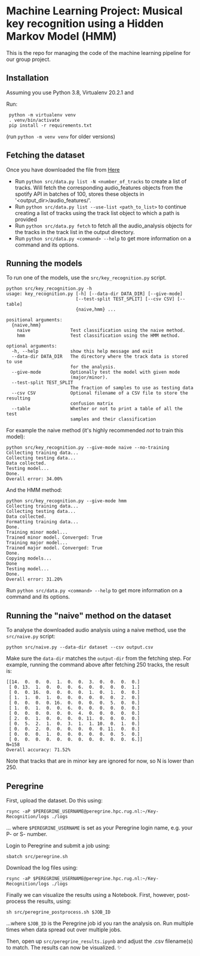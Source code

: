 # Machine Learning Project: Musical key recognition using a Hidden Markov Model (HMM)
This is the repo for managing the code of the machine learning pipeline for our group project.

## Installation
Assuming you use Python 3.8, Virtualenv 20.2.1 and 

Run:

```shell
 python -m virtualenv venv
 . venv/bin/activate
 pip install -r requirements.txt
```

(run `python -m venv venv` for older versions)

## Fetching the dataset
Once you have downloaded the file from [Here](https://www.aicrowd.com/challenges/spotify-million-playlist-dataset-challenge/dataset_files)
* Run `python src/data.py list -N <number_of_tracks` to create a list of tracks. Will fetch the corresponding 
audio_features objects from the spotify API in batches of 100, stores these objects in '<output_dir>/audio_features/'.
* Run `python src/data.py list --use-list <path_to_list>` to continue creating a list of tracks using the track list 
  object to which a path is provided
* Run `python src/data.py fetch` to fetch all the audio_analysis objects for the tracks in the track list in the output 
  directory.
* Run `python src/data.py <command> --help` to get more information on a command and its options.

## Running the models

To run one of the models, use the `src/key_recognition.py` script.

```
python src/key_recognition.py -h
usage: key_recognition.py [-h] [--data-dir DATA_DIR] [--give-mode]
                          [--test-split TEST_SPLIT] [--csv CSV] [--table]
                          {naive,hmm} ...

positional arguments:
  {naive,hmm}
    naive               Test classification using the naive method.
    hmm                 Test classification using the HMM method.

optional arguments:
  -h, --help            show this help message and exit
  --data-dir DATA_DIR   The directory where the track data is stored to use
                        for the analysis.
  --give-mode           Optionally test the model with given mode
                        (major/minor).
  --test-split TEST_SPLIT
                        The fraction of samples to use as testing data
  --csv CSV             Optional filename of a CSV file to store the resulting
                        confusion matrix
  --table               Whether or not to print a table of all the test
                        samples and their classification
```

For example the naive method (it's highly recommended _not_ to train this model):

```
python src/key_recognition.py --give-mode naive --no-training
Collecting training data...
Collecting testing data...
Data collected.
Testing model...
Done.
Overall error: 34.00%
```

And the HMM method:

```
python src/key_recognition.py --give-mode hmm
Collecting training data...
Collecting testing data...
Data collected.
Formatting training data...
Done.
Training minor model...
Trained minor model. Converged: True
Training major model...
Trained major model. Converged: True
Done.
Copying models...
Done
Testing model...
Done.
Overall error: 31.20%
```

Run `python src/data.py <command> --help` to get more information on a command and its options.

## Running the "naive" method on the dataset

To analyse the downloaded audio analysis using a naive method, use the `src/naive.py` script:

```
python src/naive.py --data-dir dataset --csv output.csv
```

Make sure the `data-dir` matches the `output-dir` from the fetching step. For example, running the command above after fetching 250 tracks, the result is:

```
[[14.  0.  0.  0.  1.  0.  0.  3.  0.  0.  0.  0.]
 [ 0. 13.  1.  0.  0.  0.  6.  0.  0.  0.  0.  1.]
 [ 0.  0. 16.  0.  0.  0.  0.  1.  0.  1.  0.  0.]
 [ 1.  1.  0.  1.  0.  0.  0.  0.  0.  0.  2.  0.]
 [ 0.  0.  0.  0. 16.  0.  0.  0.  0.  5.  0.  0.]
 [ 1.  0.  1.  0.  0.  6.  0.  0.  0.  0.  0.  0.]
 [ 0.  0.  0.  0.  0.  0.  4.  0.  0.  0.  0.  0.]
 [ 2.  0.  1.  0.  0.  0.  0. 11.  0.  0.  0.  0.]
 [ 0.  5.  2.  1.  0.  3.  1.  1. 10.  0.  1.  0.]
 [ 0.  0.  2.  0.  0.  0.  0.  0.  0. 11.  0.  0.]
 [ 0.  0.  0.  1.  0.  0.  0.  0.  0.  0.  5.  0.]
 [ 0.  0.  0.  0.  0.  0.  0.  0.  0.  0.  0.  6.]]
N=158
Overall accuracy: 71.52%
```

Note that tracks that are in minor key are ignored for now, so N is lower than 250.

## Peregrine
First, upload the dataset. Do this using:
```shell
rsync -aP $PEREGRINE_USERNAME@peregrine.hpc.rug.nl:~/Key-Recognition/logs ./logs
```
... where `$PEREGRINE_USERNAME` is set as your Peregrine login name, e.g. your P- or S- number.

Login to Peregrine and submit a job using:

```shell
sbatch src/peregrine.sh
```

Download the log files using:
```shell
rsync -aP $PEREGRINE_USERNAME@peregrine.hpc.rug.nl:~/Key-Recognition/logs ./logs
```

Finally we can visualize the results using a Notebook. First, however, post-process the results, using:
```shell
sh src/peregrine_postprocess.sh $JOB_ID
```
...where `$JOB_ID` is the Peregrine job id you ran the analysis on. Run multiple times when data spread out over multiple jobs.

Then, open up `src/peregrine_results.ipynb` and adjust the .csv filename(s) to match. The results can now be visualized. ✨